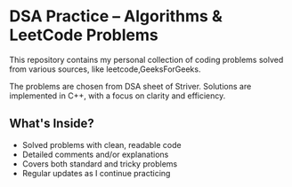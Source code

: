 # DSA Practice – Algorithms & LeetCode Problems

This repository contains my personal collection of coding problems solved from various sources, like leetcode,GeeksForGeeks.

The problems are chosen from DSA sheet of Striver. Solutions are implemented in C++, with a focus on clarity and efficiency.

## What's Inside?

- Solved problems with clean, readable code
- Detailed comments and/or explanations
- Covers both standard and tricky problems
- Regular updates as I continue practicing
